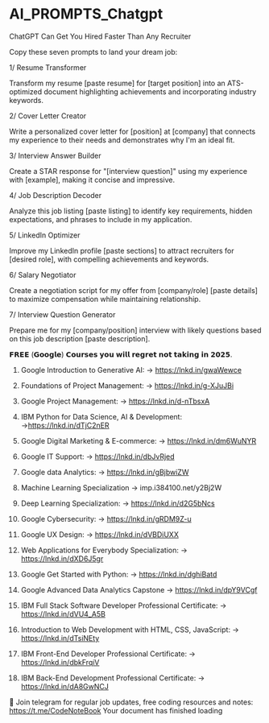 # AI_PROMPTS_Chatgpt

ChatGPT Can Get You Hired Faster Than Any Recruiter

Copy these seven prompts to land your dream job:

1/ Resume Transformer

Transform my resume [paste resume] for [target position] into an ATS-optimized document highlighting achievements and incorporating industry keywords.

2/ Cover Letter Creator

Write a personalized cover letter for [position] at [company] that connects my experience to their needs and demonstrates why I'm an ideal fit.


3/ Interview Answer Builder

Create a STAR response for "[interview question]" using my experience with [example], making it concise and impressive.

4/ Job Description Decoder

Analyze this job listing [paste listing] to identify key requirements, hidden expectations, and phrases to include in my application.

5/ LinkedIn Optimizer

Improve my LinkedIn profile [paste sections] to attract recruiters for [desired role], with compelling achievements and keywords.

6/ Salary Negotiator

Create a negotiation script for my offer from [company/role] [paste details] to maximize compensation while maintaining relationship.

7/ Interview Question Generator

Prepare me for my [company/position] interview with likely questions based on this job description [paste description].

𝗙𝗥𝗘𝗘 (𝗚𝗼𝗼𝗴𝗹𝗲) 𝗖𝗼𝘂𝗿𝘀𝗲𝘀 𝘆𝗼𝘂 𝘄𝗶𝗹𝗹 𝗿𝗲𝗴𝗿𝗲𝘁 𝗻𝗼𝘁 𝘁𝗮𝗸𝗶𝗻𝗴 𝗶𝗻 𝟮𝟬𝟮𝟱.

1. Google Introduction to Generative AI:
→ https://lnkd.in/gwaWewce

2. Foundations of Project Management:
→ https://lnkd.in/g-XJuJBi

3. Google Project Management:
→ https://lnkd.in/d-nTbsxA

4. IBM Python for Data Science, AI & Development:
→https://lnkd.in/dTjC2nER

5. Google Digital Marketing & E-commerce:
→ https://lnkd.in/dm6WuNYR

6. Google IT Support:
→ https://lnkd.in/dbJvRjed

7. Google data Analytics:
→ https://lnkd.in/gBjbwiZW

 8. Machine Learning Specialization
→ imp.i384100.net/y2Bj2W

9. Deep Learning Specialization:
→ https://lnkd.in/d2G5bNcs

10. Google Cybersecurity:
→ https://lnkd.in/gRDM9Z-u

11. Google UX Design:
→ https://lnkd.in/dVBDiUXX

12. Web Applications for Everybody Specialization:
→ https://lnkd.in/dXD6J5gr

13. Google Get Started with Python:
→ https://lnkd.in/dghiBatd

14. Google Advanced Data Analytics Capstone
→ https://lnkd.in/dpY9VCgf

15. IBM Full Stack Software Developer Professional Certificate:
→ https://lnkd.in/dVU4_A5B

16. Introduction to Web Development with HTML, CSS, JavaScript​:
→ https://lnkd.in/dTsiNEty

17. IBM Front-End Developer Professional Certificate:
→ https://lnkd.in/dbkFrqiV

18. IBM Back-End Development Professional Certificate:
→ https://lnkd.in/dA8GwNCJ

📲 Join telegram for regular job updates, free coding resources and notes:
https://t.me/CodeNoteBook
Your document has finished loading
